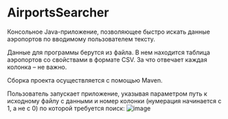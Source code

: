 # AirportsSearcher
Консольное Java-приложение, позволяющее быстро искать данные аэропортов по вводимому пользователем тексту.

Данные для программы берутся из файла. В нем находится таблица аэропортов
со свойствами в формате CSV. За что отвечает каждая колонка – не важно.

Сборка проекта осуществляется с помощью Maven.

Пользователь запускает приложение, указывая параметром путь к исходному файлу с данными и номер колонки (нумерация
начинается с 1, а не с 0) по которой требуется поиск:
![image](https://user-images.githubusercontent.com/91216401/229432933-ead4394b-7b12-41a0-a84f-b227adb38138.png)

